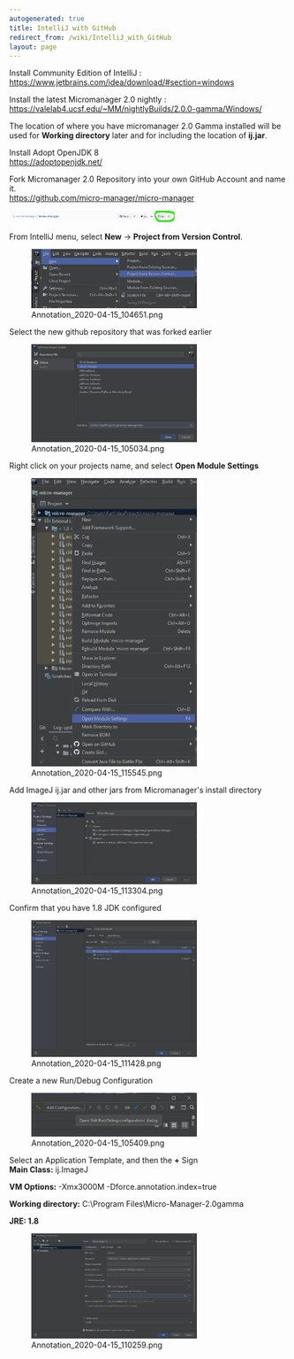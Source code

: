 ```yaml
---
autogenerated: true
title: IntelliJ with GitHub
redirect_from: /wiki/IntelliJ_with_GitHub
layout: page
---
```


Install Community Edition of IntelliJ : <https://www.jetbrains.com/idea/download/#section=windows>  

<!-- -->

Install the latest Micromanager 2.0 nightly : <https://valelab4.ucsf.edu/~MM/nightlyBuilds/2.0.0-gamma/Windows/>  

The location of where you have micromanager 2.0 Gamma installed will be
used for **Working directory** later and for including the location of
**ij.jar**.

Install Adopt OpenJDK 8  
<https://adoptopenjdk.net/>

<!-- -->

Fork Micromanager 2.0 Repository into your own GitHub Account and name it.  
<https://github.com/micro-manager/micro-manager>

<img src="/media/Annotation_2020-04-15_104551.png" title="Annotation_2020-04-15_104551.png" width="300" alt="Annotation_2020-04-15_104551.png" />

<!-- -->

From IntelliJ menu, select **New** -&gt; **Project from Version Control**.  

<figure>
<img src="/media/Annotation_2020-04-15_104651.png" title="Annotation_2020-04-15_104651.png" width="300" alt="Annotation_2020-04-15_104651.png" /><figcaption aria-hidden="true">Annotation_2020-04-15_104651.png</figcaption>
</figure>

Select the new github repository that was forked earlier  

<figure>
<img src="/media/Annotation_2020-04-15_105034.png" title="Annotation_2020-04-15_105034.png" width="300" alt="Annotation_2020-04-15_105034.png" /><figcaption aria-hidden="true">Annotation_2020-04-15_105034.png</figcaption>
</figure>

Right click on your projects name, and select **Open Module Settings**  

<figure>
<img src="/media/Annotation_2020-04-15_115545.png" title="Annotation_2020-04-15_115545.png" width="300" alt="Annotation_2020-04-15_115545.png" /><figcaption aria-hidden="true">Annotation_2020-04-15_115545.png</figcaption>
</figure>

Add ImageJ ij.jar and other jars from Micromanager's install directory  

<figure>
<img src="/media/Annotation_2020-04-15_113304.png" title="Annotation_2020-04-15_113304.png" width="300" alt="Annotation_2020-04-15_113304.png" /><figcaption aria-hidden="true">Annotation_2020-04-15_113304.png</figcaption>
</figure>

Confirm that you have 1.8 JDK configured  

<figure>
<img src="/media/Annotation_2020-04-15_111428.png" title="Annotation_2020-04-15_111428.png" width="300" alt="Annotation_2020-04-15_111428.png" /><figcaption aria-hidden="true">Annotation_2020-04-15_111428.png</figcaption>
</figure>

Create a new Run/Debug Configuration  

<figure>
<img src="/media/Annotation_2020-04-15_105409.png" title="Annotation_2020-04-15_105409.png" width="300" alt="Annotation_2020-04-15_105409.png" /><figcaption aria-hidden="true">Annotation_2020-04-15_105409.png</figcaption>
</figure>

Select an Application Template, and then the **+** Sign  
**Main Class:** ij.ImageJ

**VM Options:** -Xmx3000M -Dforce.annotation.index=true

**Working directory:** C:\\Program Files\\Micro-Manager-2.0gamma

**JRE: 1.8**

<figure>
<img src="/media/Annotation_2020-04-15_110259.png" title="Annotation_2020-04-15_110259.png" width="300" alt="Annotation_2020-04-15_110259.png" /><figcaption aria-hidden="true">Annotation_2020-04-15_110259.png</figcaption>
</figure>

